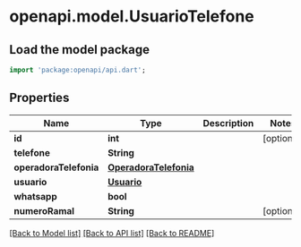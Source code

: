 # openapi.model.UsuarioTelefone

## Load the model package
```dart
import 'package:openapi/api.dart';
```

## Properties
Name | Type | Description | Notes
------------ | ------------- | ------------- | -------------
**id** | **int** |  | [optional] 
**telefone** | **String** |  | 
**operadoraTelefonia** | [**OperadoraTelefonia**](OperadoraTelefonia.md) |  | 
**usuario** | [**Usuario**](Usuario.md) |  | 
**whatsapp** | **bool** |  | 
**numeroRamal** | **String** |  | [optional] 

[[Back to Model list]](../README.md#documentation-for-models) [[Back to API list]](../README.md#documentation-for-api-endpoints) [[Back to README]](../README.md)


